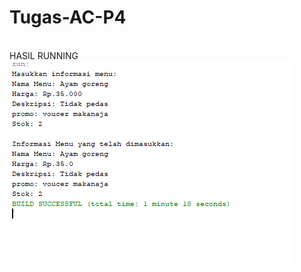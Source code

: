 # Tugas-AC-P4
<br>
HASIL RUNNING 
<img src="https://github.com/saskiaastuti/TTugas-AC-P4/blob/main/Hasil%20Running.PNG">
